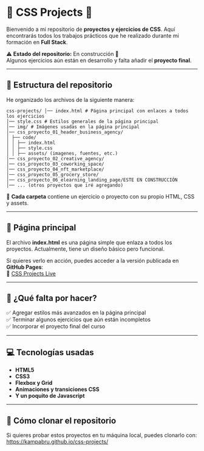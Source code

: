 # 🌟 CSS Projects 🚀  

Bienvenido a mi repositorio de **proyectos y ejercicios de CSS**. Aquí encontrarás todos los trabajos prácticos que he realizado durante mi formación en **Full Stack**.  

⚠️ **Estado del repositorio:** En construcción 🚧  
Algunos ejercicios aún están en desarrollo y falta añadir el **proyecto final**.  

---

## 📂 Estructura del repositorio  

He organizado los archivos de la siguiente manera:  
```
css-projects/ │── index.html # Página principal con enlaces a todos los ejercicios
│── style.css # Estilos generales de la página principal
│── img/ # Imágenes usadas en la página principal
│── css_proyecto_01_header_business_agency/
│ ├── code/
│ │ ├── index.html
│ │ ├── style.css
│ │ ├── assets/ (imagenes, fuentes, etc.)
│── css_proyecto_02_creative_agency/
│── css_proyecto_03_coworking_space/
│── css_proyecto_04_nft_marketplace/
│── css_proyecto_05_grocery_store/
│── css_proyecto_06_elearning_landing_page/ESTE EN CONSTRUCCIÓN
│── ... (otros proyectos que iré agregando)
```


📌 **Cada carpeta** contiene un ejercicio o proyecto con su propio HTML, CSS y assets.  

---

## 🔗 Página principal  

El archivo **index.html** es una página simple que enlaza a todos los proyectos. Actualmente, tiene un diseño básico pero funcional.  

Si quieres verlo en acción, puedes acceder a la versión publicada en **GitHub Pages**:  
🔗 [CSS Projects Live](https://kampabru.github.io/css-projects/)  

---

## 📌 ¿Qué falta por hacer?  

✅ Agregar estilos más avanzados en la página principal  
✅ Terminar algunos ejercicios que aún están incompletos  
✅ Incorporar el proyecto final del curso  

---

## 💻 Tecnologías usadas  

- **HTML5**  
- **CSS3**  
- **Flexbox y Grid**  
- **Animaciones y transiciones CSS**
- **Y un poquito de Javascript**

---

## 🚀 Cómo clonar el repositorio  

Si quieres probar estos proyectos en tu máquina local, puedes clonarlo con:  
https://kampabru.github.io/css-projects/
